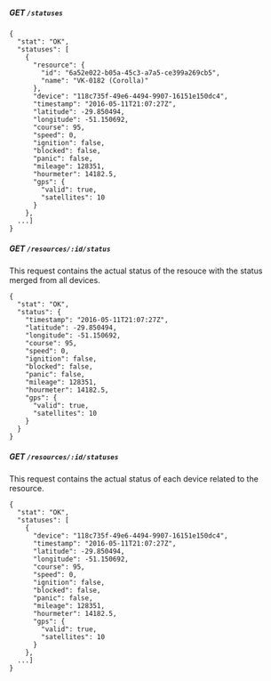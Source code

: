 ##### GET `/statuses`

    {
      "stat": "OK",
      "statuses": [
        {
          "resource": {
            "id": "6a52e022-b05a-45c3-a7a5-ce399a269cb5",
            "name": "VK-0182 (Corolla)"
          },
          "device": "118c735f-49e6-4494-9907-16151e150dc4",
          "timestamp": "2016-05-11T21:07:27Z",
          "latitude": -29.850494,
          "longitude": -51.150692,
          "course": 95,
          "speed": 0,
          "ignition": false,
          "blocked": false,
          "panic": false,
          "mileage": 128351,
          "hourmeter": 14182.5,
          "gps": {
            "valid": true,
            "satellites": 10
          }
        },
      ...]
    }

##### GET `/resources/:id/status`

This request contains the actual status of the resouce with the status merged from all devices.

    {
      "stat": "OK",
      "status": {
        "timestamp": "2016-05-11T21:07:27Z",
        "latitude": -29.850494,
        "longitude": -51.150692,
        "course": 95,
        "speed": 0,
        "ignition": false,
        "blocked": false,
        "panic": false,
        "mileage": 128351,
        "hourmeter": 14182.5,
        "gps": {
          "valid": true,
          "satellites": 10
        }
      }
    }

##### GET `/resources/:id/statuses`

This request contains the actual status of each device related to the resource.

    {
      "stat": "OK",
      "statuses": [
        {
          "device": "118c735f-49e6-4494-9907-16151e150dc4",
          "timestamp": "2016-05-11T21:07:27Z",
          "latitude": -29.850494,
          "longitude": -51.150692,
          "course": 95,
          "speed": 0,
          "ignition": false,
          "blocked": false,
          "panic": false,
          "mileage": 128351,
          "hourmeter": 14182.5,
          "gps": {
            "valid": true,
            "satellites": 10
          }
        },
      ...]
    }
